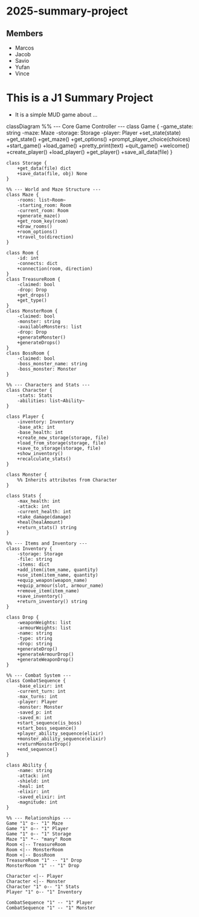 # 2025-summary-project

## Members

- Marcos
- Jacob
- Savio
- Yufan
- Vince

# This is a J1 Summary Project
- It is a simple MUD game about ...

classDiagram
    %% --- Core Game Controller ---
    class Game {
        -game_state: string
        -maze: Maze
        -storage: Storage
        -player: Player
        +set_state(state)
        +get_state()
        +get_maze()
        +get_options()
        +prompt_player_choice(choices)
        +start_game()
        +load_game()
        +pretty_print(text)
        +quit_game()
        +welcome()
        +create_player()
        +load_player()
        +get_player()
        +save_all_data(file)
    }

    class Storage {
        +get_data(file) dict
        +save_data(file, obj) None
    }

    %% --- World and Maze Structure ---
    class Maze {
        -rooms: list~Room~
        -starting_room: Room
        -current_room: Room
        +generate_maze()
        +get_room_key(room)
        +draw_rooms()
        +room_options()
        +travel_to(direction)
    }

    class Room {
        -id: int
        -connects: dict
        +connection(room, direction)
    }
    class TreasureRoom {
        -claimed: bool
        -drop: Drop
        +get_drops()
        +get_type()
    }
    class MonsterRoom {
        -claimed: bool
        -monster: string
        -availableMonsters: list
        -drop: Drop
        +generateMonster()
        +generateDrops()
    }
    class BossRoom {
        -claimed: bool
        -boss_monster_name: string
        -boss_monster: Monster
    }

    %% --- Characters and Stats ---
    class Character {
        -stats: Stats
        -abilities: list~Ability~
    }

    class Player {
        -inventory: Inventory
        -base_atk: int
        -base_health: int
        +create_new_storage(storage, file)
        +load_from_storage(storage, file)
        +save_to_storage(storage, file)
        +show_inventory()
        +recalculate_stats()
    }

    class Monster {
        %% Inherits attributes from Character
    }

    class Stats {
        -max_health: int
        -attack: int
        -current_health: int
        +take_damage(damage)
        +heal(healAmount)
        +return_stats() string
    }

    %% --- Items and Inventory ---
    class Inventory {
        -storage: Storage
        -file: string
        -items: dict
        +add_item(item_name, quantity)
        +use_item(item_name, quantity)
        +equip_weapon(weapon_name)
        +equip_armour(slot, armour_name)
        +remove_item(item_name)
        +save_inventory()
        +return_inventory() string
    }

    class Drop {
        -weaponWeights: list
        -armourWeights: list
        -name: string
        -type: string
        -drop: string
        +generateDrop()
        +generateArmourDrop()
        +generateWeaponDrop()
    }

    %% --- Combat System ---
    class CombatSequence {
        -base_elixir: int
        -current_turn: int
        -max_turns: int
        -player: Player
        -monster: Monster
        -saved_p: int
        -saved_m: int
        +start_sequence(is_boss)
        +start_boss_sequence()
        +player_ability_sequence(elixir)
        +monster_ability_sequence(elixir)
        +returnMonsterDrop()
        +end_sequence()
    }

    class Ability {
        -name: string
        -attack: int
        -shield: int
        -heal: int
        -elixir: int
        -saved_elixir: int
        -magnitude: int
    }

    %% --- Relationships ---
    Game "1" o-- "1" Maze
    Game "1" o-- "1" Player
    Game "1" o-- "1" Storage
    Maze "1" *-- "many" Room
    Room <|-- TreasureRoom
    Room <|-- MonsterRoom
    Room <|-- BossRoom
    TreasureRoom "1" -- "1" Drop
    MonsterRoom "1" -- "1" Drop

    Character <|-- Player
    Character <|-- Monster
    Character "1" o-- "1" Stats
    Player "1" o-- "1" Inventory

    CombatSequence "1" -- "1" Player
    CombatSequence "1" -- "1" Monster
